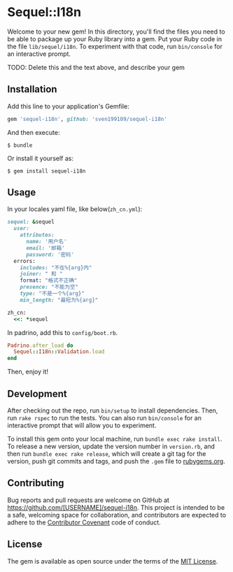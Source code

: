 # Sequel::I18n

Welcome to your new gem! In this directory, you'll find the files you need to be able to package up your Ruby library into a gem. Put your Ruby code in the file `lib/sequel/i18n`. To experiment with that code, run `bin/console` for an interactive prompt.

TODO: Delete this and the text above, and describe your gem

## Installation

Add this line to your application's Gemfile:

```ruby
gem 'sequel-i18n', github: 'sven199109/sequel-i18n'
```

And then execute:

    $ bundle

Or install it yourself as:

    $ gem install sequel-i18n

## Usage

In your locales yaml file, like below(`zh_cn.yml`):

```ruby 
sequel: &sequel
  user:                        
    attributes:                
      name: '用户名'
      email: '邮箱'            
      password: '密码'         
  errors:
    includes: "不在%{arg}内"   
    joiner: " 和 "             
    format: "格式不正确"
    presence: "不能为空"       
    type: "不是一个%{arg}"     
    min_length: "最短为%{arg}" 

zh_cn:
  <<: *sequel
``` 

In padrino, add this to `config/boot.rb`.

```ruby 
Padrino.after_load do
  Sequel::I18n::Validation.load
end
```
Then, enjoy it!

## Development

After checking out the repo, run `bin/setup` to install dependencies. Then, run `rake rspec` to run the tests. You can also run `bin/console` for an interactive prompt that will allow you to experiment.

To install this gem onto your local machine, run `bundle exec rake install`. To release a new version, update the version number in `version.rb`, and then run `bundle exec rake release`, which will create a git tag for the version, push git commits and tags, and push the `.gem` file to [rubygems.org](https://rubygems.org).

## Contributing

Bug reports and pull requests are welcome on GitHub at https://github.com/[USERNAME]/sequel-i18n. This project is intended to be a safe, welcoming space for collaboration, and contributors are expected to adhere to the [Contributor Covenant](contributor-covenant.org) code of conduct.


## License

The gem is available as open source under the terms of the [MIT License](http://opensource.org/licenses/MIT).

